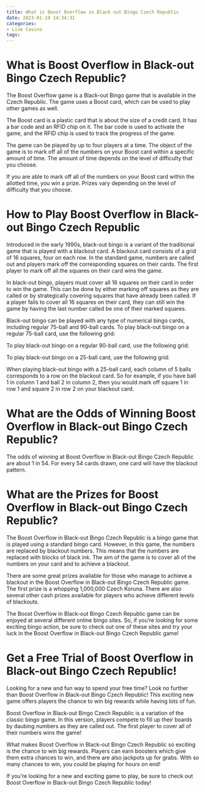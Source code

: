 ```yaml
---
title: What is Boost Overflow in Black out Bingo Czech Republic
date: 2023-01-19 14:34:31
categories:
- Live Casino
tags:
---
```



#  What is Boost Overflow in Black-out Bingo Czech Republic?

The Boost Overflow game is a Black-out Bingo game that is available in the Czech Republic. The game uses a Boost card, which can be used to play other games as well.

The Boost card is a plastic card that is about the size of a credit card. It has a bar code and an RFID chip on it. The bar code is used to activate the game, and the RFID chip is used to track the progress of the game.

The game can be played by up to four players at a time. The object of the game is to mark off all of the numbers on your Boost card within a specific amount of time. The amount of time depends on the level of difficulty that you choose.

If you are able to mark off all of the numbers on your Boost card within the allotted time, you win a prize. Prizes vary depending on the level of difficulty that you choose.

#  How to Play Boost Overflow in Black-out Bingo Czech Republic

Introduced in the early 1990s, black-out bingo is a variant of the traditional game that is played with a blackout card. A blackout card consists of a grid of 16 squares, four on each row. In the standard game, numbers are called out and players mark off the corresponding squares on their cards. The first player to mark off all the squares on their card wins the game.

In black-out bingo, players must cover all 16 squares on their card in order to win the game. This can be done by either marking off squares as they are called or by strategically covering squares that have already been called. If a player fails to cover all 16 squares on their card, they can still win the game by having the last number called be one of their marked squares.

Black-out bingo can be played with any type of numerical bingo cards, including regular 75-ball and 90-ball cards. To play black-out bingo on a regular 75-ball card, use the following grid:

 
To play black-out bingo on a regular 90-ball card, use the following grid:

 
To play black-out bingo on a 25-ball card, use the following grid:

 
When playing black-out bingo with a 25-ball card, each column of 5 balls corresponds to a row on the blackout card. So for example, if you have ball 1 in column 1 and ball 2 in column 2, then you would mark off square 1 in row 1 and square 2 in row 2 on your blackout card.

#  What are the Odds of Winning Boost Overflow in Black-out Bingo Czech Republic?

The odds of winning at Boost Overflow in Black-out Bingo Czech Republic are about 1 in 54. For every 54 cards drawn, one card will have the blackout pattern.

#  What are the Prizes for Boost Overflow in Black-out Bingo Czech Republic?

The Boost Overflow in Black-out Bingo Czech Republic is a bingo game that is played using a standard bingo card. However, in this game, the numbers are replaced by blackout numbers. This means that the numbers are replaced with blocks of black ink. The aim of the game is to cover all of the numbers on your card and to achieve a blackout.

There are some great prizes available for those who manage to achieve a blackout in the Boost Overflow in Black-out Bingo Czech Republic game. The first prize is a whopping 1,000,000 Czech Koruna. There are also several other cash prizes available for players who achieve different levels of blackouts.

The Boost Overflow in Black-out Bingo Czech Republic game can be enjoyed at several different online bingo sites. So, if you’re looking for some exciting bingo action, be sure to check out one of these sites and try your luck in the Boost Overflow in Black-out Bingo Czech Republic game!

#  Get a Free Trial of Boost Overflow in Black-out Bingo Czech Republic!

Looking for a new and fun way to spend your free time? Look no further than Boost Overflow in Black-out Bingo Czech Republic! This exciting new game offers players the chance to win big rewards while having lots of fun.

Boost Overflow in Black-out Bingo Czech Republic is a variation of the classic bingo game. In this version, players compete to fill up their boards by daubing numbers as they are called out. The first player to cover all of their numbers wins the game!

What makes Boost Overflow in Black-out Bingo Czech Republic so exciting is the chance to win big rewards. Players can earn boosters which give them extra chances to win, and there are also jackpots up for grabs. With so many chances to win, you could be playing for hours on end!

If you’re looking for a new and exciting game to play, be sure to check out Boost Overflow in Black-out Bingo Czech Republic today!
